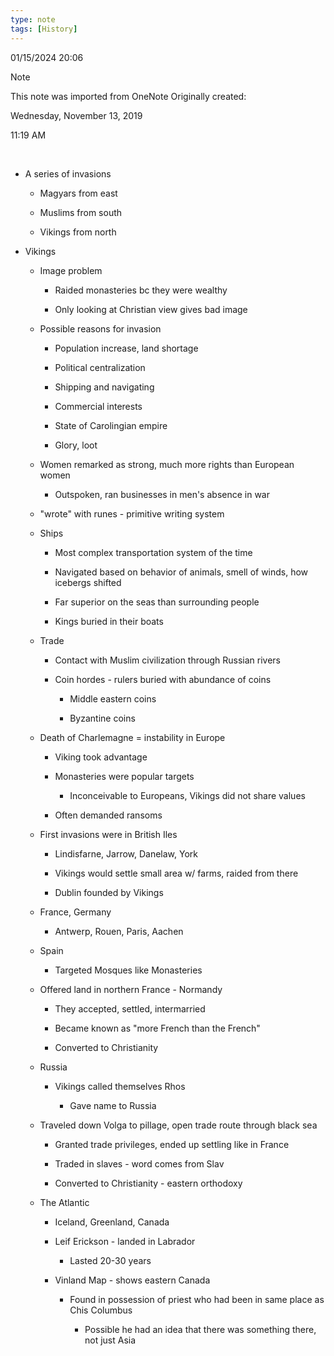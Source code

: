 ```yaml
---
type: note
tags: [History]
---
```

01/15/2024 20:06

  

>[!note]
>This note was imported from OneNote 
>Originally created:
>
>Wednesday, November 13, 2019
>
>11:19 AM

 

-   A series of invasions

    -   Magyars from east

    -   Muslims from south

    -   Vikings from north

-   Vikings

    -   Image problem

        -   Raided monasteries bc they were wealthy

        -   Only looking at Christian view gives bad image

    -   Possible reasons for invasion

        -   Population increase, land shortage

        -   Political centralization

        -   Shipping and navigating

        -   Commercial interests

        -   State of Carolingian empire

        -   Glory, loot

    -   Women remarked as strong, much more rights than European women

        -   Outspoken, ran businesses in men's absence in war

    -   "wrote" with runes - primitive writing system

    -   Ships

        -   Most complex transportation system of the time

        -   Navigated based on behavior of animals, smell of winds, how icebergs shifted

        -   Far superior on the seas than surrounding people

        -   Kings buried in their boats

    -   Trade

        -   Contact with Muslim civilization through Russian rivers

        -   Coin hordes - rulers buried with abundance of coins

            -   Middle eastern coins

            -   Byzantine coins

    -   Death of Charlemagne = instability in Europe

        -   Viking took advantage

        -   Monasteries were popular targets

            -   Inconceivable to Europeans, Vikings did not share values

        -   Often demanded ransoms

    -   First invasions were in British Iles

        -   Lindisfarne, Jarrow, Danelaw, York

        -   Vikings would settle small area w/ farms, raided from there

        -   Dublin founded by Vikings

    -   France, Germany

        -   Antwerp, Rouen, Paris, Aachen

    -   Spain

        -   Targeted Mosques like Monasteries

    -   Offered land in northern France - Normandy

        -   They accepted, settled, intermarried

        -   Became known as "more French than the French"

        -   Converted to Christianity

    -   Russia

        -   Vikings called themselves Rhos

            -   Gave name to Russia

    -   Traveled down Volga to pillage, open trade route through black sea

        -   Granted trade privileges, ended up settling like in France

        -   Traded in slaves - word comes from Slav

        -   Converted to Christianity - eastern orthodoxy

    -   The Atlantic

        -   Iceland, Greenland, Canada

        -   Leif Erickson - landed in Labrador

            -   Lasted 20-30 years

        -   Vinland Map - shows eastern Canada

            -   Found in possession of priest who had been in same place as Chis Columbus

                -   Possible he had an idea that there was something there, not just Asia

